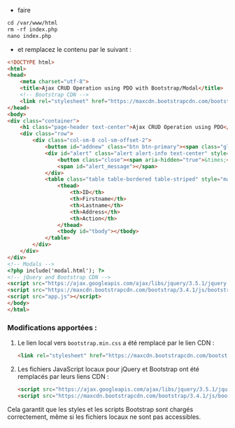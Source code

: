 - faire

```html
cd /var/www/html
rm -rf index.php
nano index.php
```

- et remplacez le contenu par le suivant :

```html
<!DOCTYPE html>
<html>
<head>
	<meta charset="utf-8">
	<title>Ajax CRUD Operation using PDO with Bootstrap/Modal</title>
	<!-- Bootstrap CDN -->
	<link rel="stylesheet" href="https://maxcdn.bootstrapcdn.com/bootstrap/3.4.1/css/bootstrap.min.css">
</head>
<body>
<div class="container">
	<h1 class="page-header text-center">Ajax CRUD Operation using PDO</h1>
	<div class="row">
		<div class="col-sm-8 col-sm-offset-2">
			<button id="addnew" class="btn btn-primary"><span class="glyphicon glyphicon-plus"></span> New</button>
            <div id="alert" class="alert alert-info text-center" style="margin-top:20px; display:none;">
            	<button class="close"><span aria-hidden="true">&times;</span></button>
                <span id="alert_message"></span>
            </div>  
			<table class="table table-bordered table-striped" style="margin-top:20px;">
				<thead>
					<th>ID</th>
					<th>Firstname</th>
					<th>Lastname</th>
					<th>Address</th>
					<th>Action</th>
				</thead>
				<tbody id="tbody"></tbody>
			</table>
		</div>
	</div>
</div>
<!-- Modals -->
<?php include('modal.html'); ?>
<!-- jQuery and Bootstrap CDN -->
<script src="https://ajax.googleapis.com/ajax/libs/jquery/3.5.1/jquery.min.js"></script>
<script src="https://maxcdn.bootstrapcdn.com/bootstrap/3.4.1/js/bootstrap.min.js"></script>
<script src="app.js"></script>
</body>
</html>
```

### Modifications apportées :
1. Le lien local vers `bootstrap.min.css` a été remplacé par le lien CDN :  
   ```html
   <link rel="stylesheet" href="https://maxcdn.bootstrapcdn.com/bootstrap/3.4.1/css/bootstrap.min.css">
   ```

2. Les fichiers JavaScript locaux pour jQuery et Bootstrap ont été remplacés par leurs liens CDN :  
   ```html
   <script src="https://ajax.googleapis.com/ajax/libs/jquery/3.5.1/jquery.min.js"></script>
   <script src="https://maxcdn.bootstrapcdn.com/bootstrap/3.4.1/js/bootstrap.min.js"></script>
   ```

Cela garantit que les styles et les scripts Bootstrap sont chargés correctement, même si les fichiers locaux ne sont pas accessibles.
